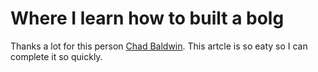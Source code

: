 # Where I learn how to built a bolg
Thanks a lot for this person [Chad Baldwin](https://chadbaldwin.net/2021/03/14/how-to-build-a-sql-blog.html).
This artcle is so eaty so I can complete it so quickly.
